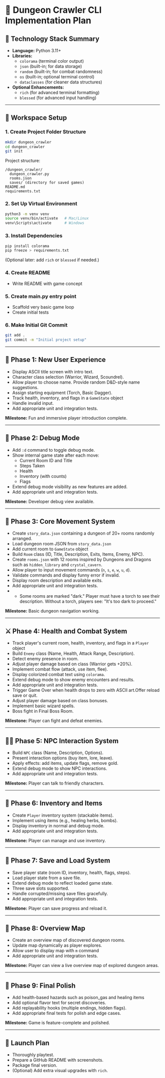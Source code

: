
# 🚀 Dungeon Crawler CLI Implementation Plan

## 🧪 Technology Stack Summary

- **Language:** Python 3.11+
- **Libraries:**
  - `colorama` (terminal color output)
  - `json` (built-in; for data storage)
  - `random` (built-in; for combat randomness)
  - `os` (built-in; optional terminal control)
  - `dataclasses` (for cleaner data structures)
- **Optional Enhancements:**
  - `rich` (for advanced terminal formatting)
  - `blessed` (for advanced input handling)

---

## 📂 Workspace Setup

### 1. Create Project Folder Structure
```bash
mkdir dungeon_crawler
cd dungeon_crawler
git init
```

Project structure:
```
/dungeon_crawler/
  dungeon_crawler.py
  rooms.json
  saves/ (directory for saved games)
README.md
requirements.txt
```

### 2. Set Up Virtual Environment
```bash
python3 -m venv venv
source venv/bin/activate   # Mac/Linux
venv\Scripts\activate      # Windows
```

### 3. Install Dependencies
```bash
pip install colorama
pip freeze > requirements.txt
```

(Optional later: add `rich` or `blessed` if needed.)

### 4. Create README

- Write README with game concept

### 5. Create main.py entry point

- Scaffold very basic game loop
- Create initial tests

### 6. Make Initial Git Commit
```bash
git add .
git commit -m "Initial project setup"
```



---

## 🔄 Phase 1: New User Experience

- Display ASCII title screen with intro text.
- Character class selection (Warrior, Wizard, Scoundrel).
- Allow player to choose name. Provide random D&D-style name suggestions.
- Assign starting equipment (Torch, Basic Dagger).
- Track health, inventory, and flags in a `GameState` object
- Handle invalid input.
- Add appropriate unit and integration tests.

**Milestone:** Fun and immersive player introduction complete.

---

## 🔄 Phase 2: Debug Mode

- Add `:d` command to toggle debug mode.
- Show internal game state after each move:
  - Current Room ID and Title
  - Steps Taken
  - Health
  - Inventory (with counts)
  - Flags
- Extend debug mode visibility as new features are added.
- Add appropriate unit and integration tests.

**Milestone:** Developer debug view available.

---

## 🔄 Phase 3: Core Movement System
- Create `story_data.json` containing a dungeon of 20+ rooms randomly arranged.
- Load dungeon room JSON from `story_data.json`
- Add current room to `GameState` object
- Build `Room` class (ID, Title, Description, Exits, Items, Enemy, NPC).
- Create `rooms.json` with 12 rooms inspired by Dungeons and Dragons such as `hidden_library` and `crystal_cavern`.
- Allow player to input movement commands (`n`, `s`, `e`, `w`, `u`, `d`).
- Validate commands and display funny error if invalid.
- Display room description and available exits.
- Add appropriate unit and integration tests.
- - Some rooms are marked "dark." Player must have a torch to see their description. Without a torch, players see: "It's too dark to proceed."

**Milestone:** Basic dungeon navigation working.

---

## ⚔️ Phase 4: Health and Combat System
- Track player's current room, health, inventory, and flags in a `Player` object
- Build `Enemy` class (Name, Health, Attack Range, Description).
- Detect enemy presence in room.
- Adjust player damage based on class (Warrior gets +20%).
- Implement combat flow (attack, use item, flee).
- Display colorized combat text using `colorama`.
- Extend debug mode to show enemy encounters and results.
- Add appropriate unit and integration tests.
- Trigger Game Over when health drops to zero with ASCII art.Offer reload save or quit.
- Adjust player damage based on class bonuses.
- Implement basic wizard spells.
- Boss fight in Final Boss Room.

**Milestone:** Player can fight and defeat enemies.

---

## 🧑‍🧹 Phase 5: NPC Interaction System

- Build `NPC` class (Name, Description, Options).
- Present interaction options (buy item, lore, leave).
- Apply effects: add items, update flags, remove gold.
- Extend debug mode to show NPC interactions.
- Add appropriate unit and integration tests.

**Milestone:** Player can talk to friendly characters.

---

## 🏹 Phase 6: Inventory and Items

- Create `Player` inventory system (stackable items).
- Implement using items (e.g., healing herbs, bombs).
- Display inventory in normal and debug mode.
- Add appropriate unit and integration tests.

**Milestone:** Player can manage and use inventory.

---

## 🔄 Phase 7: Save and Load System

- Save player state (room ID, inventory, health, flags, steps).
- Load player state from a save file.
- Extend debug mode to reflect loaded game state.
- Three save slots supported.
- Handle corrupted/missing save files gracefully.
- Add appropriate unit and integration tests.

**Milestone:** Player can save progress and reload it.

---

## 🔄 Phase 8: Overview Map

- Create an overview map of discovered dungeon rooms.
- Update map dynamically as player explores.
- Allow user to display map with `m` command
- Add appropriate unit and integration tests.

**Milestone:** Player can view a live overview map of explored dungeon areas.

---

## 🔄 Phase 9: Final Polish

- Add health-based hazards such as poison_gas and healing items
- Add optional flavor text for secret discoveries.
- Add replayability hooks (multiple endings, hidden flags).
- Add appropriate final tests for polish and edge cases.

**Milestone:** Game is feature-complete and polished.

---

## 🔗 Launch Plan

- Thoroughly playtest.
- Prepare a GitHub README with screenshots.
- Package final version.
- (Optional) Add extra visual upgrades with `rich`.

